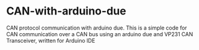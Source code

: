 # CAN-with-arduino-due
CAN protocol communication with arduino due.
This is a simple code for CAN communication over a CAN bus using an arduino due
and VP231 CAN Transceiver, written for Arduino IDE

